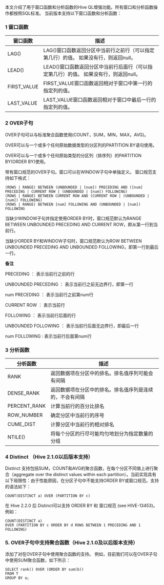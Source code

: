 本文介绍了用于窗口函数和分析函数的Hive QL增强功能。所有窗口和分析函数操作都按照SQL标准。
当前版本支持以下窗口函数和分析函数：

### 1 窗口函数

窗口函数 | 描述
---|---
LAG() | LAG()窗口函数返回分区中当前行之前行（可以指定第几行）的值。 如果没有行，则返回null。
LEAD() | LEAD()窗口函数返回分区中当前行后面行（可以指定第几行）的值。 如果没有行，则返回null。
FIRST_VALUE | FIRST_VALUE窗口函数返回相对于窗口中第一行的指定列的值。
LAST_VALUE | LAST_VALUE窗口函数返回相对于窗口中最后一行的指定列的值。

### 2 OVER子句

OVER子句可以与标准聚合函数使用(COUNT，SUM，MIN，MAX，AVG)。

OVER可以与一个或多个任何原始数据类型的分区列的PARTITION BY语句使用。

OVER可以与一个或多个任何原始类型的分区列（排序列）的PARTITION BY(ORDER BY)使用。

带有窗口规范的OVER子句。窗口可以在WINDOW子句中单独定义。 窗口规范支持如下格式：
```
(ROWS | RANGE) BETWEEN (UNBOUNDED | [num]) PRECEDING AND ([num] PRECEDING | CURRENT ROW | (UNBOUNDED | [num]) FOLLOWING)
(ROWS | RANGE) BETWEEN CURRENT ROW AND (CURRENT ROW | (UNBOUNDED | [num]) FOLLOWING)
(ROWS | RANGE) BETWEEN [num] FOLLOWING AND (UNBOUNDED | [num]) FOLLOWING
```
当缺少WINDOW子句并指定使用ORDER BY时，窗口规范默认为RANGE BETWEEN UNBOUNDED PRECEDING AND CURRENT ROW，即从第一行到当前行。


当缺少ORDER BY和WINDOW子句时，窗口规范默认为ROW BETWEEN UNBOUNDED PRECEDING AND UNBOUNDED FOLLOWING，即第一行到最后一行。

**备注**

PRECEDING ： 表示当前行之前的行

UNBOUNDED PRECEDING ： 表示当前行之前无边界行，即第一行

num PRECEDING ： 表示当前行之前第num行

CURRENT ROW ： 表示当前行

FOLLOWING ： 表示当前行后面的行

UNBOUNDED FOLLOWING ： 表示当前行后面无边界行，即最后一行

num FOLLOWING : 表示当前行后面第num行


### 3 分析函数

分析函数 | 描述
---|---
RANK | 返回数据项在分区中的排名。排名值序列可能会有间隔
DENSE_RANK | 返回数据项在分区中的排名。排名值序列是连续的，不会有间隔
PERCENT_RANK | 计算当前行的百分比排名
ROW_NUMBER | 确定分区中当前行的序号
CUME_DIST | 计算分区中当前行的相对排名
NTILE() | 将每个分区的行尽可能均匀地划分为指定数量的分组

### 4 Distinct （Hive 2.1.0以后版本支持）

Distinct 支持包括SUM，COUNT和AVG的聚合函数，在每个分区不同值上进行聚合（aggregate over the distinct values within each partition）。当前实现具有以下局限性：由于性能原因，在分区子句中不能支持ORDER BY或窗口规范。支持的语法如下：
```
COUNT(DISTINCT a) OVER (PARTITION BY c)
```
在 Hive 2.2.0 后 Distinct可以支持 ORDER BY 和 窗口规范 (see HIVE-13453)。例如：
```
COUNT(DISTINCT a) 
OVER (PARTITION BY c ORDER BY d ROWS BETWEEN 1 PRECEDING AND 1 FOLLOWING)
```
### 5. OVER子句中支持聚合函数（Hive 2.1.0及以后版本支持）

添加了对在OVER子句中使用聚合函数的支持。 例如，目前我们可以在OVER子句中使用SUM聚合函数，如下所示：
```
SELECT rank() OVER (ORDER BY sum(b))
FROM T
GROUP BY a;
```









